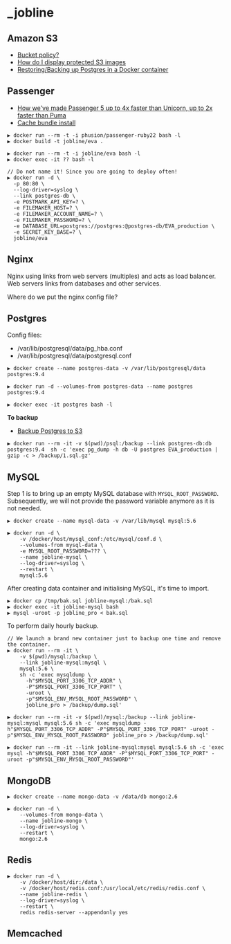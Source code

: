 # _jobline

## Amazon S3

* [Bucket policy?](https://forums.aws.amazon.com/thread.jspa?messageID=188183)
* [How do I display protected S3 images](http://stackoverflow.com/questions/5172630/how-do-i-display-protected-amazon-s3-images-on-my-secure-site-using-php)
* [Restoring/Backing up Postgres in a Docker container](http://vinceyuan.blogspot.sg/2015/05/restoringbacking-up-postgres-database.html)

## Passenger

* [How we've made Passenger 5 up to 4x faster than Unicorn, up to 2x faster than Puma](http://www.rubyraptor.org/how-we-made-raptor-up-to-4x-faster-than-unicorn-and-up-to-2x-faster-than-puma-torquebox/)
* [Cache bundle install](http://ilikestuffblog.com/2014/01/06/how-to-skip-bundle-install-when-deploying-a-rails-app-to-docker/)

```
▶ docker run --rm -t -i phusion/passenger-ruby22 bash -l
▶ docker build -t jobline/eva .

▶ docker run --rm -t -i jobline/eva bash -l
▶ docker exec -it ?? bash -l

// Do not name it! Since you are going to deploy often!
▶ docker run -d \
  -p 80:80 \
  --log-driver=syslog \
  --link postgres-db \
  -e POSTMARK_API_KEY=? \
  -e FILEMAKER_HOST=? \
  -e FILEMAKER_ACCOUNT_NAME=? \
  -e FILEMAKER_PASSWORD=? \
  -e DATABASE_URL=postgres://postgres:@postgres-db/EVA_production \
  -e SECRET_KEY_BASE=? \
  jobline/eva
```

## Nginx

Nginx using links from web servers (multiples) and acts as load balancer. Web servers links from databases and other services.

Where do we put the nginx config file?

## Postgres

Config files:

* /var/lib/postgresql/data/pg_hba.conf
* /var/lib/postgresql/data/postgresql.conf

```
▶ docker create --name postgres-data -v /var/lib/postgresql/data postgres:9.4

▶ docker run -d --volumes-from postgres-data --name postgres postgres:9.4

▶ docker exec -it postgres bash -l
```

**To backup**

* [Backup Postgres to S3](http://rob.conery.io/2011/11/01/how-to-backup-your-postgres-db-to-amazon-nightly/)

```
▶ docker run --rm -it -v $(pwd)/psql:/backup --link postgres-db:db postgres:9.4  sh -c 'exec pg_dump -h db -U postgres EVA_production | gzip -c > /backup/1.sql.gz'
```

## MySQL

Step 1 is to bring up an empty MySQL database with `MYSQL_ROOT_PASSWORD`. Subsequently, we will not provide the password variable anymore as it is not needed.

```
▶ docker create --name mysql-data -v /var/lib/mysql mysql:5.6

▶ docker run -d \
    -v /docker/host/mysql_conf:/etc/mysql/conf.d \
    --volumes-from mysql-data \
    -e MYSQL_ROOT_PASSWORD=??? \
    --name jobline-mysql \
    --log-driver=syslog \
    --restart \
    mysql:5.6
```

After creating data container and initialising MySQL, it's time to import.

```
▶ docker cp /tmp/bak.sql jobline-mysql:/bak.sql
▶ docker exec -it jobline-mysql bash
▶ mysql -uroot -p jobline_pro < bak.sql
```

To perform daily hourly backup.

```
// We launch a brand new container just to backup one time and remove the container.
▶ docker run --rm -it \
    -v $(pwd)/mysql:/backup \
    --link jobline-mysql:mysql \
    mysql:5.6 \
    sh -c 'exec mysqldump \
      -h"$MYSQL_PORT_3306_TCP_ADDR" \
      -P"$MYSQL_PORT_3306_TCP_PORT" \
      -uroot \
      -p"$MYSQL_ENV_MYSQL_ROOT_PASSWORD" \
      jobline_pro > /backup/dump.sql'
      
▶ docker run --rm -it -v $(pwd)/mysql:/backup --link jobline-mysql:mysql mysql:5.6 sh -c 'exec mysqldump -h"$MYSQL_PORT_3306_TCP_ADDR" -P"$MYSQL_PORT_3306_TCP_PORT" -uroot -p"$MYSQL_ENV_MYSQL_ROOT_PASSWORD" jobline_pro > /backup/dump.sql'

▶ docker run --rm -it --link jobline-mysql:mysql mysql:5.6 sh -c 'exec mysql -h"$MYSQL_PORT_3306_TCP_ADDR" -P"$MYSQL_PORT_3306_TCP_PORT" -uroot -p"$MYSQL_ENV_MYSQL_ROOT_PASSWORD"'
```

## MongoDB

```
▶ docker create --name mongo-data -v /data/db mongo:2.6

▶ docker run -d \
    --volumes-from mongo-data \
    --name jobline-mongo \
    --log-driver=syslog \
    --restart \
    mongo:2.6
```

## Redis

```
▶ docker run -d \
    -v /docker/host/dir:/data \
    -v /docker/host/redis.conf:/usr/local/etc/redis/redis.conf \
    --name jobline-redis \
    --log-driver=syslog \
    --restart \
    redis redis-server --appendonly yes
```

## Memcached
